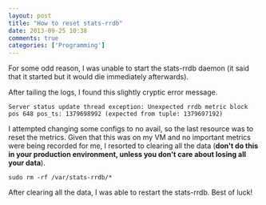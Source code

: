 ```yaml
---
layout: post
title: "How to reset stats-rrdb"
date: 2013-09-25 10:38
comments: true
categories: ['Programming']
---
```

For some odd reason, I was unable to start the stats-rrdb daemon (it said that it started but it would die immediately afterwards).

After tailing the logs, I found this slightly cryptic error message.
```
Server status update thread exception: Unexpected rrdb metric block pos 648 pos_ts: 1379698992 (expected from tuple: 1379697192)
```
I attempted changing some configs to no avail, so the last resource was to reset the metrics. Given that this was on my VM and no important metrics were being recorded for me, I resorted to clearing all the data (**don't do this in your production environment, unless you don't care about losing all your data**).
```
sudo rm -rf /var/stats-rrdb/*
```
After clearing all the data, I was able to restart the stats-rrdb. Best of luck!
